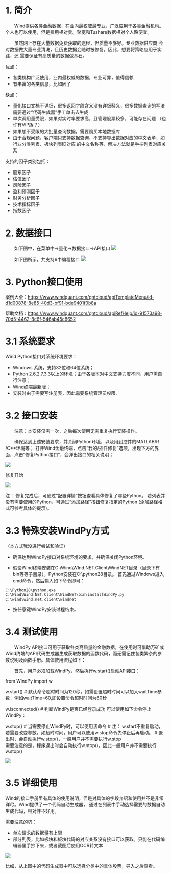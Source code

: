 # 1. 简介
&emsp;&emsp;Wind提供各类金融数据，在业内最权威最专业，广泛应用于各类金融机构。
个人也可以使用，但是费用相对贵。聚宽和Tushare数据相对个人略便宜。

&emsp;&emsp;虽然网上存在大量数据免费获取的途径，但质量不够好。专业数据供应商
会对数据做大量专业清洗，且历史数据会随时被修复。因此，想要将策略应用于实践，还
需要保证有高质量的数据做基石。

优点：
* 各类机构广泛使用，业内最权威的数据，专业可靠，值得信赖
* 有丰富的各类信息，比如因子

缺点：
* 量化接口文档不详细，很多返回字段含义没有详细释义，很多数据查询的写法需要通过“代码生成器”手工单击去生成
* 单次调用量受限，如果对实时率要求高，且管理股票较多，可能存在问题 （也许有VIP版？）
* 如果想不受限的大批量查询数据，需要购买本地数据库
* 由于合规问题，客户端只支持数据查询，不支持导出数据对应的中文表单，如行业分类列表、板块列表ID对应
的中文名称等，解决方法就是手抄列表对应关系

支持的因子类别包括：
* 股东因子
* 估值因子
* 风险因子
* 盈利预测因子
* 财务分析因子
* 技术指标因子
* 指数因子

# 2. 数据接口
&emsp;&emsp;如下图中，在菜单中->量化->数据接口->API接口
![](.wind使用_images/wind软件量化数据接口.png)

&emsp;&emsp;如下图所示，共支持6中编程接口
![](.wind使用_images/API接口.png)

# 3. Python接口使用
案例大全：https://www.windquant.com/qntcloud/apiTemplateMenu/id-d1d00878-8e85-40d3-bf91-bde9401f0b8a

帮助文档：https://www.windquant.com/qntcloud/apiRefHelp/id-91573a98-70d5-4462-8c6f-546ab45c8652

# 3.1 系统要求
Wind Python接口对系统环境要求：
* Windows 系统，支持32位和64位系统；
* Python 2.6,2.7,3.3以上的环境；由于各版本对中文支持力度不同，用户需自行注意；
* Wind终端最新版；
* 安装时由于需要写注册表，因此需要系统管理员权限.

# 3.2 接口安装
&emsp;&emsp;注意：本安装仅需一次，之后每次使用无需重复执行安装操作。

&emsp;&emsp;确保达到上述安装要求，并关闭Python环境，以及用到控件的MATLAB/R /C++环境等；
打开Wind金融终端，点击“我的/插件修复”选项，出现下方的界面，点击“修复Python接口”，会弹出接口的相关说明；

![](.wind使用_images/修复数据接口.png)

修复开始

![](.wind使用_images/修复开始界面.png)

注： 修复完成后，可通过“配置详情”按钮查看具体修复了哪些Python。
若列表并没有需要使用的Python，可通过“添加路径”按钮修复指定的Python 
(添加路径格式可参考具体的提示)。

# 3.3 特殊安装WindPy方式
（本方式我没进行尝试和验证）  

* 确保达到WindPy接口对系统环境的要求，并确保关闭Python环境。

* 假设Wind终端安装在C:\Wind\WInd.NET.Client\WindNET目录（目录下有bin等等子目录），Python安装在C:\python28目录。
首先通过Windows进入cmd命令，然后输入如下命令即可：

```
C:\Python28\python.exe C:\Wind\Wind.NET.Client\WindNET\bin\installWindPy.py C:\wind\wind.net.client\windnet

```

* 按任意键WindPy安装过程结束。

# 3.4 测试使用

&emsp;&emsp;WindPy API接口可用于获取各类高质量的金融数据，在使用时可借助万矿或Wind终端的API代码生成器生成获取数据的函数代码，而无需记住各类繁杂的参数说明及函数手册。具体使用流程如下：

&emsp;&emsp;首先，用户必须加载WindPy，然后执行w.start()启动API接口：

from WindPy import w

w.start() # 默认命令超时时间为120秒，如需设置超时时间可以加入waitTime参数，例如waitTime=60,即设置命令超时时间为60秒  

w.isconnected() # 判断WindPy是否已经登录成功
可以使用如下命令停止WindPy：

w.stop() # 当需要停止WindPy时，可以使用该命令
          # 注： w.start不重复启动，若需要改变参数，如超时时间，用户可以使用w.stop命令先停止后再启动。
          # 退出时，会自动执行w.stop()，一般用户并不需要执行w.stop  
需要注意的是，程序退出时会自动执行w.stop()，因此一般用户并不需要执行w.stop()

![](.wind使用_images/python终端连接.png)

# 3.5 详细使用

Wind的接口手册里有具体的使用说明，但是对具体的字段介绍和使用并不是非常详尽。Wind提供了一个代码自动生成器，
通过在列表中手动选择需要的数据自动生成代码，相对并不好用。

需要注意的坑：
* 单次请求的数据量有上限
* 部分列表，比如板块和板块代码的对应关系没有接口可以获取。只能在代码编辑器里手抄下来，或者截图后使用OCR转文本

![](.wind使用_images/代码生成器.png)

比如，从上图中的代码生成器中可以选择分类中的具体股票，导入之后查看。
